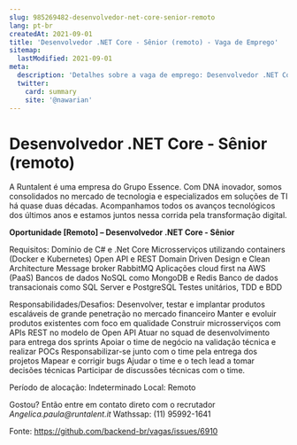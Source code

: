 ```yaml
---
slug: 985269482-desenvolvedor-net-core-senior-remoto
lang: pt-br
createdAt: 2021-09-01
title: 'Desenvolvedor .NET Core - Sênior (remoto) - Vaga de Emprego'
sitemap:
  lastModified: 2021-09-01
meta:
  description: 'Detalhes sobre a vaga de emprego: Desenvolvedor .NET Core - Sênior (remoto)'
  twitter:
    card: summary
    site: '@nawarian'
---
```


# Desenvolvedor .NET Core - Sênior (remoto)

A Runtalent é uma empresa do Grupo Essence. Com DNA inovador, somos consolidados no mercado de tecnologia e especializados em soluções de TI há quase duas décadas. Acompanhamos todos os avanços tecnológicos dos últimos anos e estamos juntos nessa corrida pela transformação digital.


****Oportunidade [Remoto] – Desenvolvedor  .NET Core - Sênior****

Requisitos: 
Domínio de C# e .Net Core
Microsserviços utilizando containers (Docker e Kubernetes)
Open API e REST
Domain Driven Design e Clean Architecture
Message broker RabbitMQ
Aplicações cloud first na AWS (PaaS)
Bancos de dados NoSQL como MongoDB e Redis
Banco de dados transacionais como SQL Server e PostgreSQL
Testes unitários, TDD e BDD

Responsabilidades/Desafios:
Desenvolver, testar e implantar produtos escaláveis de grande penetração no mercado financeiro
Manter e evoluir produtos existentes com foco em qualidade
Construir microsserviços com APIs REST no modelo de Open API
Atuar no squad de desenvolvimento para entrega dos sprints
Apoiar o time de negócio na validação técnica e realizar POCs
Responsabilizar-se junto com o time pela entrega dos projetos
Mapear e corrigir bugs
Ajudar o time e o tech lead a tomar decisões técnicas
Participar de discussões técnicas com o time.


Período de alocação: Indeterminado
Local: Remoto

Gostou? Então entre em contato direto com o recrutador
_Angelica.paula@runtalent.it_
Wathssap: (11) 95992-1641


Fonte: https://github.com/backend-br/vagas/issues/6910